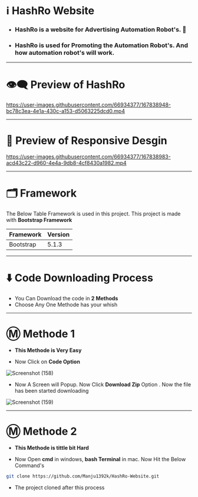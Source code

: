 # ℹ️ HashRo Website

* ### HashRo is a website for Advertising Automation Robot's. 🤖
* ### HashRo is used for Promoting the Automation Robot's. And how automation robot's will work. 

---

# 👁️‍🗨️ Preview of HashRo

https://user-images.githubusercontent.com/66934377/167838948-bc78c3ea-4e1a-430c-a153-d5063225dcd0.mp4

---

# 📱 Preview of Responsive Desgin

https://user-images.githubusercontent.com/66934377/167838983-acd43c22-d960-4e4a-9db8-4cf8430a1982.mp4

---

# 🗂️ Framework

The Below Table Framework is used in this project. This project is made with **Bootstrap Framework**

| Framework | Version |
| ------------- | ------------- |
| Bootstrap  | 5.1.3  |

---

# ⬇️ Code Downloading Process

* You Can Download the code in **2 Methods**
* Choose Any One Methode has your whish

---

# Ⓜ️ Methode 1

* **This Methode is Very Easy**

* Now Click on __Code Option__

![Screenshot (158)](https://user-images.githubusercontent.com/66934377/164152919-f2854829-535d-4227-9c2f-031f8051f6ac.png)

* Now A Screen will Popup. Now Click **Download Zip** Option . Now the file has been started downloading 

![Screenshot (159)](https://user-images.githubusercontent.com/66934377/164153128-b64e85a2-e40c-4457-9835-a749ac79acd6.png)

---

# Ⓜ️ Methode 2

* **This Methode is tittle bit Hard**

* Now Open **cmd** in windows, **bash Terminal** in mac. Now Hit the Below Command's

```bash
git clone https://github.com/Manju1392k/HashRo-Website.git
```

* The project cloned after this process
